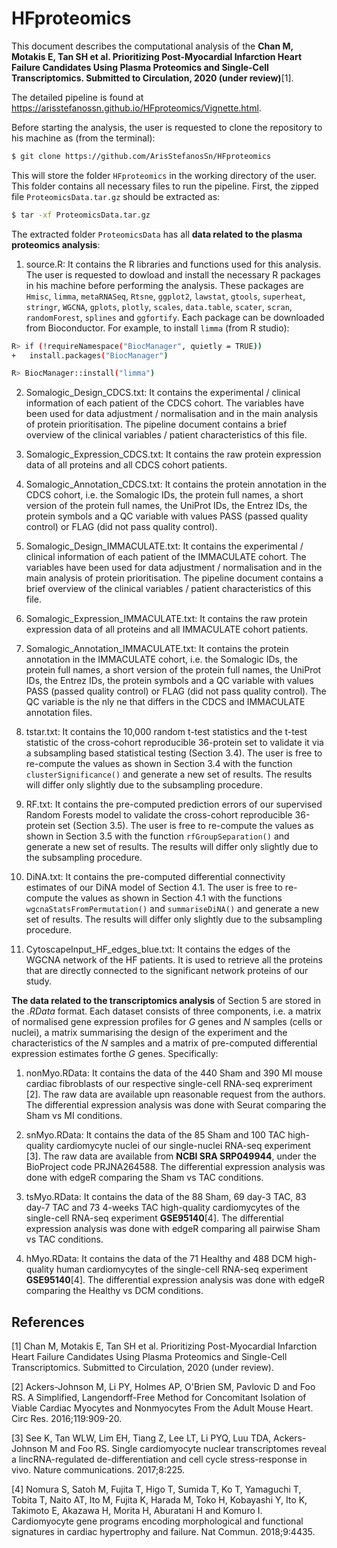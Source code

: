 # HFproteomics

This document describes the computational analysis of the **Chan M, Motakis E, Tan SH et al. Prioritizing Post-Myocardial Infarction Heart Failure Candidates Using Plasma Proteomics and Single-Cell Transcriptomics. Submitted to Circulation, 2020 (under review)**[1]. 

The detailed pipeline is found at https://arisstefanossn.github.io/HFproteomics/Vignette.html.

Before starting the analysis, the user is requested to clone the repository to his machine as (from the terminal):

```bash
$ git clone https://github.com/ArisStefanosSn/HFproteomics
```
This will store the folder `HFproteomics` in the working directory of the user. This folder contains all necessary files to run the pipeline. First, the zipped file `ProteomicsData.tar.gz` should be extracted as:

```bash
$ tar -xf ProteomicsData.tar.gz
```

The extracted folder `ProteomicsData` has all **data related to the plasma proteomics analysis**:

1. source.R: It contains the R libraries and functions used for this analysis. The user is requested to dowload and install the necessary R packages in his machine before performing the analysis. These packages are `Hmisc`, `limma`, `metaRNASeq`, `Rtsne`, `ggplot2`, `lawstat`, `gtools`, `superheat`, `stringr`, `WGCNA`, `gplots`, `plotly`, `scales`, `data.table`, `scater`, `scran`, `randomForest`, `splines` and `ggfortify`. Each package can be downloaded from  Bioconductor. For example, to install `limma` (from R studio):

```bash
R> if (!requireNamespace("BiocManager", quietly = TRUE))
+   install.packages("BiocManager")

R> BiocManager::install("limma")
```

2. Somalogic_Design_CDCS.txt: It contains the experimental / clinical information of each patient of the CDCS cohort. The variables have been used for data adjustment / normalisation and in the main analysis of protein prioritisation. The pipeline document contains a brief overview of the clinical variables / patient characteristics of this file.

3. Somalogic_Expression_CDCS.txt: It contains the raw protein expression data of all proteins and all CDCS cohort patients.

4. Somalogic_Annotation_CDCS.txt: It contains the protein annotation in the CDCS cohort, i.e. the Somalogic IDs, the protein full names, a short version of the protein full names, the UniProt IDs, the Entrez IDs, the protein symbols and a QC variable with values PASS (passed quality control) or FLAG (did not pass quality control).

5. Somalogic_Design_IMMACULATE.txt: It contains the experimental / clinical information of each patient of the IMMACULATE cohort. The variables have been used for data adjustment / normalisation and in the main analysis of protein prioritisation. The pipeline document contains a brief overview of the clinical variables / patient characteristics of this file.

6. Somalogic_Expression_IMMACULATE.txt: It contains the raw protein expression data of all proteins and all IMMACULATE cohort patients.

7. Somalogic_Annotation_IMMACULATE.txt: It contains the protein annotation in the IMMACULATE cohort, i.e. the Somalogic IDs, the protein full names, a short version of the protein full names, the UniProt IDs, the Entrez IDs, the protein symbols and a QC variable with values PASS (passed quality control) or FLAG (did not pass quality control). The QC variable is the nly ne that differs in the CDCS and IMMACULATE annotation files.

8. tstar.txt: It contains the 10,000 random t-test statistics and the t-test statistic of the cross-cohort reproducible 36-protein set to validate it via a subsampling based statistical testing (Section 3.4). The user is free to re-compute the values as shown in Section 3.4 with the function `clusterSignificance()` and generate a new set of results. The results will differ only slightly due to the subsampling procedure.

9. RF.txt: It contains the pre-computed prediction errors of our supervised Random Forests model to validate the cross-cohort reproducible 36-protein set (Section 3.5). The user is free to re-compute the values as shown in Section 3.5 with the function `rfGroupSeparation()` and generate a new set of results. The results will differ only slightly due to the subsampling procedure.

10. DiNA.txt: It contains the pre-computed differential connectivity estimates of our DiNA model of Section 4.1. The user is free to re-compute the values as shown in Section 4.1 with the functions `wgcnaStatsFromPermutation()` and `summariseDiNA()` and generate a new set of results. The results will differ only slightly due to the subsampling procedure.

11. CytoscapeInput_HF_edges_blue.txt: It contains the edges of the WGCNA network of the HF patients. It is used to retrieve all the proteins that are directly connected to the significant network proteins of our study.

**The data related to the transcriptomics analysis** of Section 5 are stored in the *.RData* format. Each dataset consists of three components, i.e. a matrix of normalised gene expression profiles for *G* genes and *N* samples (cells or nuclei), a matrix summarising the design of the experiment and the characteristics of the *N* samples and a matrix of pre-computed differential expression estimates forthe *G* genes. Specifically: 

1. nonMyo.RData: It contains the data of the 440 Sham and 390 MI mouse cardiac fibroblasts of our respective single-cell RNA-seq expreriment [2]. The raw data are available upn reasonable request from the authors. The differential expression analysis was done with Seurat comparing the Sham vs MI conditions.

2. snMyo.RData: It contains the data of the 85 Sham and 100 TAC high-quality cardiomycyte nuclei of our single-nuclei RNA-seq experiment [3]. The raw data are available from **NCBI SRA SRP049944**, under the BioProject code PRJNA264588. The differential expression analysis was done with edgeR comparing the Sham vs TAC conditions.

3. tsMyo.RData: It contains the data of the 88 Sham, 69 day-3 TAC, 83 day-7 TAC and 73 4-weeks TAC high-quality cardiomycytes of the single-cell RNA-seq experiment **GSE95140**[4]. The differential expression analysis was done with edgeR comparing all pairwise Sham vs TAC conditions.

4. hMyo.RData: It contains the data of the 71 Healthy and 488 DCM high-quality human cardiomycytes of the single-cell RNA-seq experiment **GSE95140**[4]. The differential expression analysis was done with edgeR comparing the Healthy vs DCM conditions.

## References

[1] Chan M, Motakis E, Tan SH et al. Prioritizing Post-Myocardial Infarction Heart Failure Candidates Using Plasma Proteomics and Single-Cell Transcriptomics. Submitted to Circulation, 2020 (under review).

[2] Ackers-Johnson M, Li PY, Holmes AP, O'Brien SM, Pavlovic D and Foo RS. A Simplified, Langendorff-Free Method for Concomitant Isolation of Viable Cardiac Myocytes and Nonmyocytes From the Adult Mouse Heart. Circ Res. 2016;119:909-20.

[3] See K, Tan WLW, Lim EH, Tiang Z, Lee LT, Li PYQ, Luu TDA, Ackers-Johnson M and Foo RS. Single cardiomyocyte nuclear transcriptomes reveal a lincRNA-regulated de-differentiation and cell cycle stress-response in vivo. Nature communications. 2017;8:225.

[4] Nomura S, Satoh M, Fujita T, Higo T, Sumida T, Ko T, Yamaguchi T, Tobita T, Naito AT, Ito M, Fujita K, Harada M, Toko H, Kobayashi Y, Ito K, Takimoto E, Akazawa H, Morita H, Aburatani H and Komuro I. Cardiomyocyte gene programs encoding morphological and functional signatures in cardiac hypertrophy and failure. Nat Commun. 2018;9:4435.
